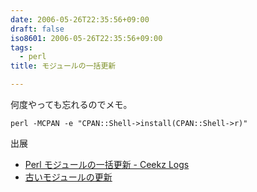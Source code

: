 ```yaml
---
date: 2006-05-26T22:35:56+09:00
draft: false
iso8601: 2006-05-26T22:35:56+09:00
tags:
  - perl
title: モジュールの一括更新

---
```


何度やっても忘れるのでメモ。

```shell
perl -MCPAN -e "CPAN::Shell->install(CPAN::Shell->r)"
```

出展

- [Perl モジュールの一括更新 - Ceekz Logs](http://private.ceek.jp/archives/001930.html)  
- [古いモジュールの更新](http://www2u.biglobe.ne.jp/~MAS/perl/waza/modupdate.html)

